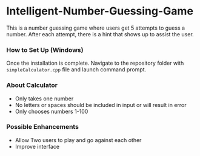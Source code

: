 # Intelligent-Number-Guessing-Game
This is a number guessing game where users get 5 attempts to guess a number. After each attempt, there is a hint that shows up to assist the user.

### How to Set Up (Windows)


Once the installation is complete.
Navigate to the repository folder with `simpleCalculator.cpp` file and launch command prompt.


### About Calculator
* Only takes one number
* No letters or spaces should be included in input or will result in error
* Only chooses numbers 1-100

### Possible Enhancements
* Allow Two users to play and go against each other
* Improve interface